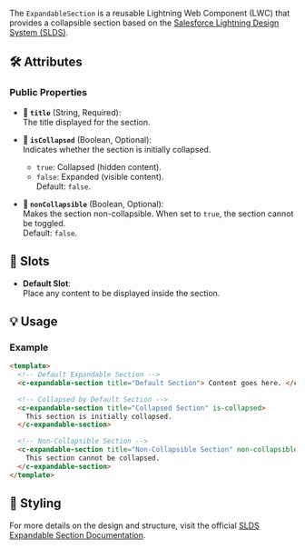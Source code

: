 The `ExpandableSection` is a reusable Lightning Web Component (LWC) that provides a collapsible section based on the [Salesforce Lightning Design System (SLDS)](https://www.lightningdesignsystem.com/components/expandable-section/).

## 🛠️ **Attributes**

### Public Properties

- **📌 `title`** (String, Required):  
  The title displayed for the section.

- **📌 `isCollapsed`** (Boolean, Optional):  
  Indicates whether the section is initially collapsed.

  - `true`: Collapsed (hidden content).
  - `false`: Expanded (visible content).  
    Default: `false`.

- **📌 `nonCollapsible`** (Boolean, Optional):  
  Makes the section non-collapsible. When set to `true`, the section cannot be toggled.  
  Default: `false`.

## 🎯 **Slots**

- **Default Slot**:  
  Place any content to be displayed inside the section.

## 💡 **Usage**

### Example

```html
<template>
  <!-- Default Expandable Section -->
  <c-expandable-section title="Default Section"> Content goes here. </c-expandable-section>

  <!-- Collapsed by Default Section -->
  <c-expandable-section title="Collapsed Section" is-collapsed>
    This section is initially collapsed.
  </c-expandable-section>

  <!-- Non-Collapsible Section -->
  <c-expandable-section title="Non-Collapsible Section" non-collapsible>
    This section cannot be collapsed.
  </c-expandable-section>
</template>
```

## 🎨 **Styling**

For more details on the design and structure, visit the official [SLDS Expandable Section Documentation](https://www.lightningdesignsystem.com/components/expandable-section/).
